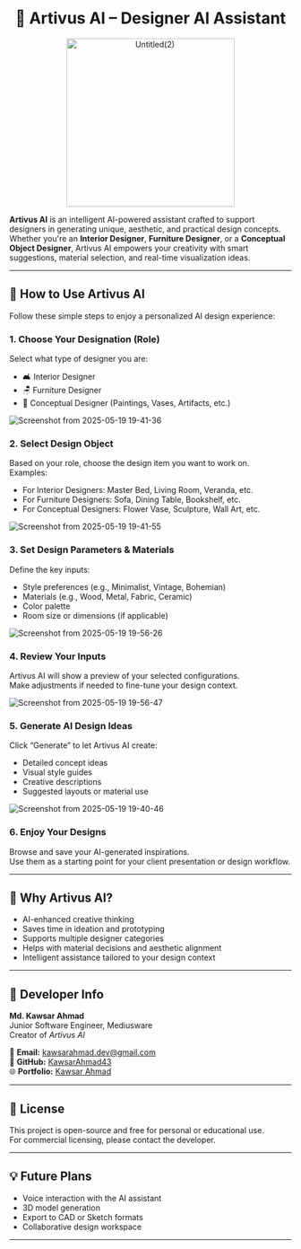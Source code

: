 <h1 align="center">🎨 Artivus AI – Designer AI Assistant</h1>
<p align="center">
  <img src="https://github.com/user-attachments/assets/accce6d6-fee2-4fad-a39e-cbdae5576e4c" alt="Untitled(2)" width="300"/>
</p>

**Artivus AI** is an intelligent AI-powered assistant crafted to support designers in generating unique, aesthetic, and practical design concepts. Whether you're an **Interior Designer**, **Furniture Designer**, or a **Conceptual Object Designer**, Artivus AI empowers your creativity with smart suggestions, material selection, and real-time visualization ideas.

---

## 🚀 How to Use Artivus AI

Follow these simple steps to enjoy a personalized AI design experience:

### 1. **Choose Your Designation (Role)**
Select what type of designer you are:
- 🛋️ Interior Designer  
- 🪑 Furniture Designer  
- 🎨 Conceptual Designer (Paintings, Vases, Artifacts, etc.)

![Screenshot from 2025-05-19 19-41-36](https://github.com/user-attachments/assets/a799d09e-a9f6-423c-a97a-d60817f4db00)

### 2. **Select Design Object**
Based on your role, choose the design item you want to work on.  
Examples:
- For Interior Designers: Master Bed, Living Room, Veranda, etc.  
- For Furniture Designers: Sofa, Dining Table, Bookshelf, etc.  
- For Conceptual Designers: Flower Vase, Sculpture, Wall Art, etc.

![Screenshot from 2025-05-19 19-41-55](https://github.com/user-attachments/assets/087c5965-336b-4d7b-9dd2-ebf88738430f)


### 3. **Set Design Parameters & Materials**
Define the key inputs:
- Style preferences (e.g., Minimalist, Vintage, Bohemian)  
- Materials (e.g., Wood, Metal, Fabric, Ceramic)  
- Color palette  
- Room size or dimensions (if applicable)

![Screenshot from 2025-05-19 19-56-26](https://github.com/user-attachments/assets/243bccd3-803d-4cd8-87b1-6e6c3fa55fbb)


### 4. **Review Your Inputs**
Artivus AI will show a preview of your selected configurations.  
Make adjustments if needed to fine-tune your design context.

![Screenshot from 2025-05-19 19-56-47](https://github.com/user-attachments/assets/056135c4-9074-4533-ab66-3fb81c9d4db1)


### 5. **Generate AI Design Ideas**
Click “Generate” to let Artivus AI create:
- Detailed concept ideas  
- Visual style guides  
- Creative descriptions  
- Suggested layouts or material use

![Screenshot from 2025-05-19 19-40-46](https://github.com/user-attachments/assets/73dad149-cd40-4c76-88ec-2325f97483ee)


### 6. **Enjoy Your Designs**
Browse and save your AI-generated inspirations.  
Use them as a starting point for your client presentation or design workflow.

---

## 📌 Why Artivus AI?

- AI-enhanced creative thinking  
- Saves time in ideation and prototyping  
- Supports multiple designer categories  
- Helps with material decisions and aesthetic alignment  
- Intelligent assistance tailored to your design context

---

## 👤 Developer Info

**Md. Kawsar Ahmad**  
Junior Software Engineer, Mediusware  
Creator of *Artivus AI*

📧 **Email:** kawsarahmad.dev@gmail.com  
🐙 **GitHub:** [KawsarAhmad43](https://github.com/KawsarAhmad43)  
🌐 **Portfolio:** [Kawsar Ahmad](https://kawsarahmad43.github.io/me/)   

---

## 📝 License

This project is open-source and free for personal or educational use.  
For commercial licensing, please contact the developer.

---

## 💡 Future Plans

- Voice interaction with the AI assistant  
- 3D model generation  
- Export to CAD or Sketch formats  
- Collaborative design workspace

---


